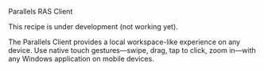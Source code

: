 Parallels RAS Client

This recipe is under development (not working yet).

The Parallels Client provides a local workspace-like experience on any device.
Use native touch gestures—swipe, drag, tap to click, zoom in—with any Windows application on mobile devices.